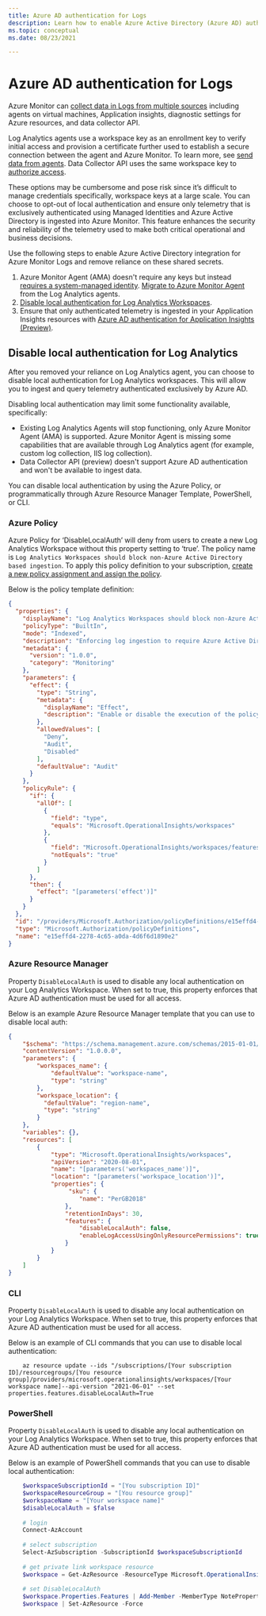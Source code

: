 ```yaml
---
title: Azure AD authentication for Logs 
description: Learn how to enable Azure Active Directory (Azure AD) authentication for Log Analytics in Azure Monitor
ms.topic: conceptual
ms.date: 08/23/2021

---
```


# Azure AD authentication for Logs

Azure Monitor can [collect data in Logs from multiple sources](data-platform-logs.md#data-collection) including agents on virtual machines, Application insights, diagnostic settings for Azure resources, and data collector API.

Log Analytics agents use a workspace key as an enrollment key to verify initial access and provision a certificate further used to establish a secure connection between the agent and Azure Monitor. To learn more, see [send data from agents](data-security.md#2-send-data-from-agents). Data Collector API uses the same workspace key to [authorize access](data-collector-api.md#authorization).

These options may be cumbersome and pose risk since it’s difficult to manage credentials specifically, workspace keys at a large scale. You can choose to opt-out of local authentication and ensure only telemetry that is exclusively authenticated using Managed Identities and Azure Active Directory is ingested into Azure Monitor. This feature enhances the security and reliability of the telemetry used to make both critical operational and business decisions.

Use the following steps to enable Azure Active Directory integration for Azure Monitor Logs and remove reliance on these shared secrets.

1. Azure Monitor Agent (AMA) doesn't require any keys but instead [requires a system-managed identity](../agents/azure-monitor-agent-overview.md#security). [Migrate to Azure Monitor Agent](../agents/azure-monitor-agent-migration.md) from the Log Analytics agents.
2. [Disable local authentication for Log Analytics Workspaces](#disable-local-authentication-for-log-analytics).
3. Ensure that only authenticated telemetry is ingested in your Application Insights resources with [Azure AD authentication for Application Insights (Preview)](../app/azure-ad-authentication.md).

## Disable local authentication for Log Analytics

After you removed your reliance on Log Analytics agent, you can choose to disable local authentication for Log Analytics workspaces. This will allow you to ingest and query telemetry authenticated exclusively by Azure AD.

Disabling local authentication may limit some functionality available, specifically:

- Existing Log Analytics Agents will stop functioning, only Azure Monitor Agent (AMA) is supported. Azure Monitor Agent is missing some capabilities that are available through Log Analytics agent (for example, custom log collection, IIS log collection).
- Data Collector API (preview) doesn't support Azure AD authentication and won't be available to ingest data.

You can disable local authentication by using the Azure Policy, or programmatically through Azure Resource Manager Template, PowerShell, or CLI.

### Azure Policy

Azure Policy for ‘DisableLocalAuth’ will deny from users to create a new Log Analytics Workspace without this property setting to ‘true’. The policy name is `Log Analytics Workspaces should block non-Azure Active Directory based ingestion`. To apply this policy definition to your subscription, [create a new policy assignment and assign the policy](../../governance/policy/assign-policy-portal.md). 

Below is the policy template definition:

```json
{
  "properties": {
    "displayName": "Log Analytics Workspaces should block non-Azure Active Directory based ingestion.",
    "policyType": "BuiltIn",
    "mode": "Indexed",
    "description": "Enforcing log ingestion to require Azure Active Directory authentication prevents unauthenticated logs from an attacker which could lead to incorrect status, false alerts, and incorrect logs stored in the system.",
    "metadata": {
      "version": "1.0.0",
      "category": "Monitoring"
    },
    "parameters": {
      "effect": {
        "type": "String",
        "metadata": {
          "displayName": "Effect",
          "description": "Enable or disable the execution of the policy"
        },
        "allowedValues": [
          "Deny",
          "Audit",
          "Disabled"
        ],
        "defaultValue": "Audit"
      }
    },
    "policyRule": {
      "if": {
        "allOf": [
          {
            "field": "type",
            "equals": "Microsoft.OperationalInsights/workspaces"
          },
          {
            "field": "Microsoft.OperationalInsights/workspaces/features.disableLocalAuth",
            "notEquals": "true"
          }
        ]
      },
      "then": {
        "effect": "[parameters('effect')]"
      }
    }
  },
  "id": "/providers/Microsoft.Authorization/policyDefinitions/e15effd4-2278-4c65-a0da-4d6f6d1890e2",
  "type": "Microsoft.Authorization/policyDefinitions",
  "name": "e15effd4-2278-4c65-a0da-4d6f6d1890e2"
}
```

### Azure Resource Manager

Property `DisableLocalAuth` is used to disable any local authentication on your Log Analytics Workspace. When set to true, this property enforces that Azure AD authentication must be used for all access. 

Below is an example Azure Resource Manager template that you can use to disable local auth:

```json
{
    "$schema": "https://schema.management.azure.com/schemas/2015-01-01/deploymentTemplate.json",
    "contentVersion": "1.0.0.0",
    "parameters": {
        "workspaces_name": {
            "defaultValue": "workspace-name",
            "type": "string"
        },
        "workspace_location": {
          "defaultValue": "region-name",
          "type": "string"
        }
    },
    "variables": {},
    "resources": [
        {
            "type": "Microsoft.OperationalInsights/workspaces",
            "apiVersion": "2020-08-01",
            "name": "[parameters('workspaces_name')]",
            "location": "[parameters('workspace_location')]",
            "properties": {
                 "sku": {
                    "name": "PerGB2018"
                },
                "retentionInDays": 30,
                "features": {
                    "disableLocalAuth": false,
                    "enableLogAccessUsingOnlyResourcePermissions": true
                }
            }
        }
    ]
}

```


### CLI

Property `DisableLocalAuth` is used to disable any local authentication on your Log Analytics Workspace. When set to true, this property enforces that Azure AD authentication must be used for all access. 

Below is an example of CLI commands that you can use to disable local authentication:

```azurecli
    az resource update --ids "/subscriptions/[Your subscription ID]/resourcegroups/[You resource group]/providers/microsoft.operationalinsights/workspaces/[Your workspace name]--api-version "2021-06-01" --set properties.features.disableLocalAuth=True
```

### PowerShell

Property `DisableLocalAuth` is used to disable any local authentication on your Log Analytics Workspace. When set to true, this property enforces that Azure AD authentication must be used for all access. 

Below is an example of PowerShell commands that you can use to disable local authentication:

```powershell
    $workspaceSubscriptionId = "[You subscription ID]"
    $workspaceResourceGroup = "[You resource group]"
    $workspaceName = "[Your workspace name]"
    $disableLocalAuth = $false
    
    # login
    Connect-AzAccount
    
    # select subscription
    Select-AzSubscription -SubscriptionId $workspaceSubscriptionId
    
    # get private link workspace resource
    $workspace = Get-AzResource -ResourceType Microsoft.OperationalInsights/workspaces -ResourceGroupName $workspaceResourceGroup -ResourceName $workspaceName -ApiVersion "2021-06-01"
    
    # set DisableLocalAuth
    $workspace.Properties.Features | Add-Member -MemberType NoteProperty -Name DisableLocalAuth -Value $disableLocalAuth -Force
    $workspace | Set-AzResource -Force
```